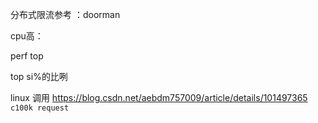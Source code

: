 分布式限流参考 ：doorman

cpu高：

perf top 

top si%的比咧

linux 调用 https://blog.csdn.net/aebdm757009/article/details/101497365  `c100k request` 